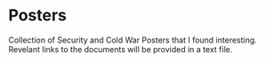 # Posters
Collection of Security and Cold War Posters that I found interesting.
Revelant links to the documents will be provided in a text file.
